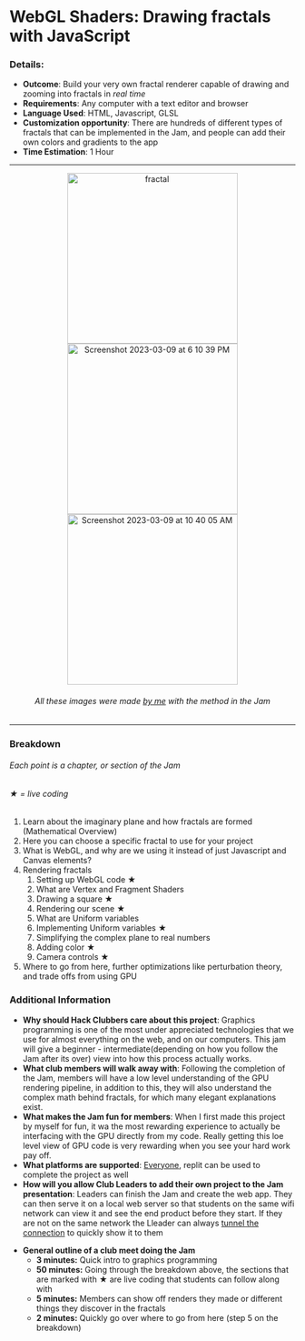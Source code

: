 # WebGL Shaders: Drawing fractals with JavaScript

### Details:
* __Outcome__: Build your very own fractal renderer capable of drawing and zooming into fractals in *real time*
* __Requirements__: Any computer with a text editor and browser
* __Language Used__: HTML, Javascript, GLSL
* __Customization opportunity__: There are hundreds of different types of fractals that can be implemented in the Jam, and people can add their own colors and gradients to the app
* __Time Estimation__: 1 Hour

---
<p align=center>
<img width="300" alt="fractal" src="https://github.com/NalinPlad/Jams/assets/43052612/54b85359-07ee-4f4f-bd5a-cf99ebb57c7b">
<img width="300" alt="Screenshot 2023-03-09 at 6 10 39 PM" src="https://github.com/NalinPlad/Jams/assets/43052612/df4e62eb-a65e-413b-bb3b-ef38f03bbe89">
<img width="300" alt="Screenshot 2023-03-09 at 10 40 05 AM" src="https://github.com/NalinPlad/Jams/assets/43052612/592be5d1-a93d-4aaa-86c1-5ad8576b8392">

<h6 align=center>All these images were made <a href="https://github.com/NalinPlad/gpu_fractals">by me</a> with the method in the Jam</h6></p>


---


### Breakdown
###### Each point is a chapter, or section of the Jam
###### ★ = live coding
1) Learn about the imaginary plane and how fractals are formed (Mathematical Overview)
2) Here you can choose a specific fractal to use for your project
3) What is WebGL, and why are we using it instead of just Javascript and Canvas elements?
4) Rendering fractals
    1) Setting up WebGL code ★
    3) What are Vertex and Fragment Shaders
    2) Drawing a square ★
    3) Rendering our scene ★
    4) What are Uniform variables
    5) Implementing Uniform variables ★
    6) Simplifying the complex plane to real numbers
    7) Adding color ★
    8) Camera controls ★
5) Where to go from here, further optimizations like perturbation theory, and trade offs from using GPU


### Additional Information
* __Why should Hack Clubbers care about this project__: Graphics programming is one of the most under appreciated technologies that we use for almost everything on the web, and on our computers. This jam will give a beginner - intermediate(depending on how you follow the Jam after its over) view into how this process actually works.
* __What club members will walk away with__: Following the completion of the Jam, members will have a low level understanding of the GPU rendering pipeline, in addition to this, they will also understand the complex math behind fractals, for which many elegant explanations exist.
* __What makes the Jam fun for members__: When I first made this project by myself for fun, it wa the most rewarding experience to actually be interfacing with the GPU directly from my code. Really getting this loe level view of GPU code is very rewarding when you see your hard work pay off.
* __What platforms are supported__: [Everyone](https://caniuse.com/webgl), replit can be used to complete the project as well
* __How will you allow Club Leaders to add their own project to the Jam presentation__: Leaders can finish the Jam and create the web app. They can then serve it on a local web server so that students on the same wifi network can view it and see the end product before they start. If they are not on the same network the Lleader can always [tunnel the connection](https://theboroer.github.io/localtunnel-www/) to quickly show it to them


- **General outline of a club meet doing the Jam**
  - **3 minutes:** Quick intro to graphics programming
  - **50 minutes:** Going through the breakdown above, the sections that are marked with ★ are live coding that students can follow along with
  - **5 minutes:** Members can show off renders they made or different things they discover in the fractals
  - **2 minutes:** Quickly go over where to go from here (step 5 on the breakdown)

